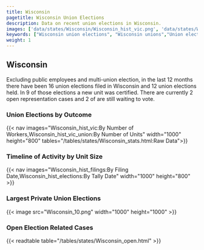 ```yaml
---
title: Wisconsin
pagetitle: Wisconsin Union Elections
description: Data on recent union elections in Wisconsin.
images: ['data/states/Wisconsin/Wisconsin_hist_vic.png', 'data/states/Wisconsin/Wisconsin_hist_size.png', 'data/states/Wisconsin/Wisconsin_10.png']
keywords: ["Wisconsin union elections", "Wisconsin unions","Union elections"]
weight: 1
---
```

##  Wisconsin

Excluding public employees and multi-union election, in the last 12 months there have been 16 union elections filed in Wisconsin and 12 union elections held. In 9 of those elections a new unit was certified. There are currently 2 open representation cases and 2 of are still waiting to vote.

### Union Elections by Outcome
{{< nav images="Wisconsin_hist_vic:By Number of Workers,Wisconsin_hist_vic_union:By Number of Units" width="1000" height="800" tables="/tables/states/Wisconsin_stats.html:Raw Data">}}

### Timeline of Activity by Unit Size
{{< nav images="Wisconsin_hist_filings:By Filing Date,Wisconsin_hist_elections:By Tally Date" width="1000" height="800" >}}

### Largest Private Union Elections
{{< image src="Wisconsin_10.png" width="1000" height="1000"  >}}

### Open Election Related Cases
{{< readtable table="/tables/states/Wisconsin_open.html" >}}

